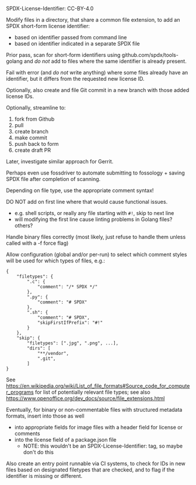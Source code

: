 SPDX-License-Identifier: CC-BY-4.0

Modify files in a directory, that share a common file extension, to add an SPDX
short-form license identifier:
- based on identifier passed from command line
- based on identifier indicated in a separate SPDX file

Prior pass, scan for short-form identifiers using github.com/spdx/tools-golang
and _do not_ add to files where the same identifier is already present.

Fail with error (and _do not_ write anything) where some files already have an
identifier, but it differs from the requested new license ID.

Optionally, also create and file Git commit in a new branch with those
added license IDs.

Optionally, streamline to:
1) fork from Github
2) pull
3) create branch
4) make commit
5) push back to form
6) create draft PR

Later, investigate similar approach for Gerrit.

Perhaps even use fossdriver to automate submitting to fossology + saving SPDX
file after completion of scanning.

Depending on file type, use the appropriate comment syntax!

DO NOT add on first line where that would cause functional issues.
- e.g. shell scripts, or really any file starting with `#!`, skip to next line
- will modifying the first line cause linting problems in Golang files? others?

Handle binary files correctly (most likely, just refuse to handle them unless
called with a -f force flag)

Allow configuration (global and/or per-run) to select which comment styles will
be used for which types of files, e.g.:
```
{
    "filetypes": {
        ".c": {
            "comment": "/* SPDX */"
        },
        ".py": {
            "comment": "# SPDX"
        },
        ".sh": {
            "comment": "# SPDX",
            "skipFirstIfPrefix": "#!"
        }
    },
    "skip": {
        "filetypes": [".jpg", ".png", ...],
        "dirs": [
            "**/vendor",
            ".git",
        ]
}
```

See
https://en.wikipedia.org/wiki/List_of_file_formats#Source_code_for_computer_programs
for list of potentially relevant file types; see also
https://www.openoffice.org/dev_docs/source/file_extensions.html

Eventually, for binary or non-commentable files with structured metadata
formats, insert into those as well
- into appropriate fields for image files with a header field for license or comments
- into the license field of a package.json file
    - NOTE: this wouldn't be an SPDX-License-Identifier: tag, so maybe don't do this

Also create an entry point runnable via CI systems, to check for IDs in new
files based on designated filetypes that are checked, and to flag if the
identifier is missing or different.
